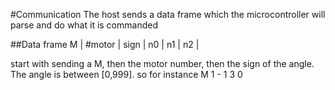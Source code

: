 #Communication 
The host sends a data frame which the microcontroller will parse and 
do what it is commanded 

##Data frame 
M | #motor | sign | n0 | n1 | n2 | 

start with sending a M, then the motor number, then the sign of the angle.
The angle is between [0,999]. so for instance 
M 1 - 1 3 0 
